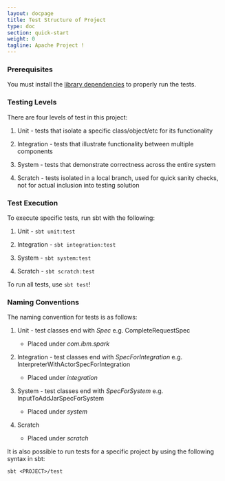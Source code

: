 ```yaml
---
layout: docpage
title: Test Structure of Project
type: doc
section: quick-start
weight: 0
tagline: Apache Project !
---
```


### Prerequisites 

You must install the [library dependencies][1] to properly run the tests.

### Testing Levels
There are four levels of test in this project:

1. Unit - tests that isolate a specific class/object/etc for its functionality

2. Integration - tests that illustrate functionality between multiple
   components

3. System - tests that demonstrate correctness across the entire system

4. Scratch - tests isolated in a local branch, used for quick sanity checks,
   not for actual inclusion into testing solution

### Test Execution

To execute specific tests, run sbt with the following:

1. Unit - `sbt unit:test`

2. Integration - `sbt integration:test`

3. System - `sbt system:test`

4. Scratch - `sbt scratch:test`

To run all tests, use `sbt test`!

### Naming Conventions

The naming convention for tests is as follows:

1. Unit - test classes end with _Spec_
   e.g. CompleteRequestSpec
    * Placed under _com.ibm.spark_

2. Integration - test classes end with _SpecForIntegration_
   e.g. InterpreterWithActorSpecForIntegration
    * Placed under _integration_

3. System - test classes end with _SpecForSystem_
   e.g. InputToAddJarSpecForSystem
    * Placed under _system_

4. Scratch
    * Placed under _scratch_

It is also possible to run tests for a specific project by using the following
syntax in sbt:

    sbt <PROJECT>/test

[1]: Building-from-Source
